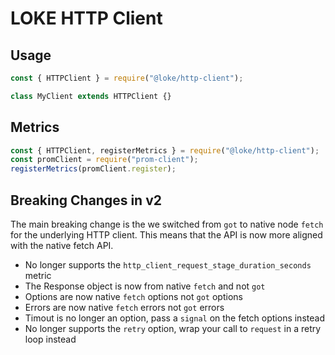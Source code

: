 # LOKE HTTP Client

## Usage

```js
const { HTTPClient } = require("@loke/http-client");

class MyClient extends HTTPClient {}
```

## Metrics

```js
const { HTTPClient, registerMetrics } = require("@loke/http-client");
const promClient = require("prom-client");
registerMetrics(promClient.register);
```

## Breaking Changes in v2

The main breaking change is the we switched from `got` to native node `fetch`
for the underlying HTTP client. This means that the API is now more aligned with
the native fetch API.

- No longer supports the `http_client_request_stage_duration_seconds` metric
- The Response object is now from native `fetch` and not `got`
- Options are now native `fetch` options not `got` options
- Errors are now native `fetch` errors not `got` errors
- Timout is no longer an option, pass a `signal` on the fetch options instead
- No longer supports the `retry` option, wrap your call to `request` in a retry loop instead
